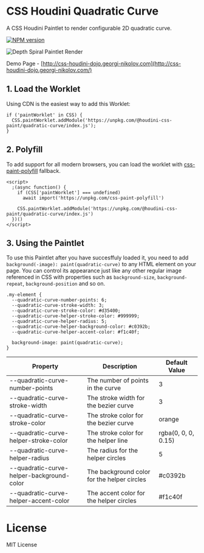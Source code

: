# CSS Houdini Quadratic Curve
  
A CSS Houdini Paintlet to render configurable 2D quadratic curve.

[![NPM version][quadratic-curve-npm-image]][quadratic-curve-npm-url] 

[quadratic-curve-npm-image]: https://img.shields.io/npm/v/@houdini-css-paint/quadratic-curve
[quadratic-curve-npm-url]: https://www.npmjs.com/package/@houdini-css-paint/quadratic-curve

![Depth Spiral Paintlet Render](https://css-houdini-dojo.georgi-nikolov.com/images/quadratic-curve-paintlet-export.png)

Demo Page - [http://css-houdini-dojo.georgi-nikolov.com](http://css-houdini-dojo.georgi-nikolov.com/)

## 1. Load the Worklet

Using CDN is the easiest way to add this Worklet:

```
if ('paintWorklet' in CSS) {
  CSS.paintWorklet.addModule('https://unpkg.com/@houdini-css-paint/quadratic-curve/index.js');
}
```

## 2. Polyfill

To add support for all modern browsers, you can load the worklet with [css-paint-polyfill](https://github.com/GoogleChromeLabs/css-paint-polyfill) fallback.

```
<script>
  ;(async function() {
    if (CSS['paintWorklet'] === undefined)
      await import('https://unpkg.com/css-paint-polyfill')

    CSS.paintWorklet.addModule('https://unpkg.com/@houdini-css-paint/quadratic-curve/index.js')
  })()
</script>
```

## 3. Using the Paintlet

To use this Paintlet after you have succesffuly loaded it, you need to add `background(-image): paint(quadratic-curve)` to any HTML element on your page. You can control its appearance just like any other regular image referenced in CSS with properties such as `background-size`, `background-repeat`, `background-position` and so on.

```
.my-element {
  --quadratic-curve-number-points: 6;
  --quadratic-curve-stroke-width: 3;
  --quadratic-curve-stroke-color: #d35400;
  --quadratic-curve-helper-stroke-color: #999999;
  --quadratic-curve-helper-radius: 5;
  --quadratic-curve-helper-background-color: #c0392b;
  --quadratic-curve-helper-accent-color: #f1c40f;

  background-image: paint(quadratic-curve);
}
```

| Property                                  | Description                                 | Default Value       |
| ----------------------------------------- | ------------------------------------------- | ------------------- |
| --quadratic-curve-number-points           | The number of points in the curve           | 3                   |
| --quadratic-curve-stroke-width            | The stroke width for the bezier curve       | 3                   |
| --quadratic-curve-stroke-color            | The stroke color for the bezier curve       | orange              |
| --quadratic-curve-helper-stroke-color     | The stroke color for the helper line        | rgba(0, 0, 0, 0.15) |
| --quadratic-curve-helper-radius           | The radius for the helper circles           | 5                   |
| --quadratic-curve-helper-background-color | The background color for the helper circles | #c0392b             |
| --quadratic-curve-helper-accent-color     | The accent color for the helper circles     | #f1c40f             |

# License

MIT License
